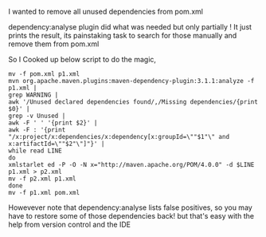 
I wanted to remove all unused dependencies from pom.xml

dependency:analyse plugin did what was needed but only partially !
It just prints the result, its painstaking task to search for those <dependency> manually  and remove them from pom.xml

So I Cooked up below script to do the magic, 


````
mv -f pom.xml p1.xml
mvn org.apache.maven.plugins:maven-dependency-plugin:3.1.1:analyze -f p1.xml |
grep WARNING |
awk '/Unused declared dependencies found/,/Missing dependencies/{print $0}' |
grep -v Unused |
awk -F ' ' '{print $2}' |
awk -F : '{print "/x:project/x:dependencies/x:dependency[x:groupId=\""$1"\" and x:artifactId=\""$2"\"]"}' |
while read LINE
do
xmlstarlet ed -P -O -N x="http://maven.apache.org/POM/4.0.0" -d $LINE p1.xml > p2.xml
mv -f p2.xml p1.xml
done
mv -f p1.xml pom.xml
````

Howevever note that dependency:analyse lists false positives, so you may have to restore some of those dependencies back!
but that's easy with the help from version control and the IDE
